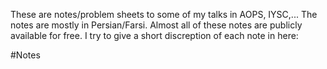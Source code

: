 <p align="left">

These are notes/problem sheets to some of my talks in AOPS, IYSC,... 
The notes are mostly in Persian/Farsi. Almost all of these notes are publicly available for free. I try to give a short discreption of each note in here:

#Notes

